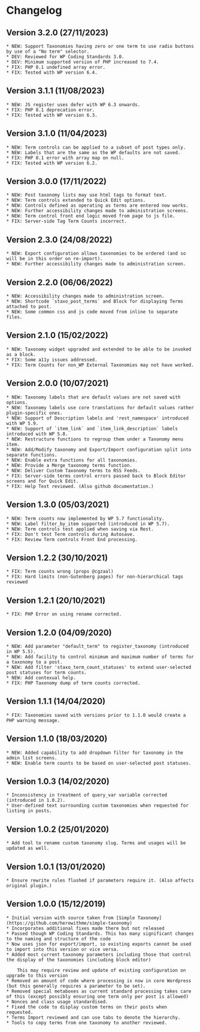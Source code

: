 # Changelog

## Version 3.2.0  (27/11/2023)
	* NEW: Support Taxonomies having zero or one term to use radio buttons by use of a "No term" selector.
	* DEV: Reviewed for WP Coding Standards 3.0.
	* DEV: Minimum supported version of PHP increased to 7.4.
	* FIX: PHP 8.1 undefined array error.
	* FIX: Tested with WP version 6.4.

## Version 3.1.1  (11/08/2023)
	* NEW: JS register uses defer with WP 6.3 onwards. 
	* FIX: PHP 8.1 deprecation error.
	* FIX: Tested with WP version 6.3.

## Version 3.1.0 (11/04/2023)
	* NEW: Term controls can be applied to a subset of post types only.
	* NEW: Labels that are the same as the WP defaults are not saved.
	* FIX: PHP 8.1 error with array map on null.
	* FIX: Tested with WP version 6.2.

## Version 3.0.0 (17/11/2022)
	* NEW: Post taxonomy lists may use html tags to format text.
	* NEW: Term controls extended to Quick Edit options.
	* NEW: Controls defined as operating as terms are entered now works.
	* NEW: Further accessibility changes made to administration screens.
	* NEW: Term control front end logic moved from page to js file.
	* FIX: Server-side Tag Term Counts incorrect.

## Version 2.3.0 (24/08/2022)
	* NEW: Export configuration allows taxonomies to be ordered (and so will be in this order on re-import).
	* NEW: Further accessibility changes made to administration screen.

## Version 2.2.0 (06/06/2022)
	* NEW: Accessibility changes made to administration screen.
	* NEW: Shortcode `staxo_post_terms` and Block for displaying Terms attached to post.
	* NEW: Some common css and js code moved from inline to separate files.

## Version 2.1.0 (15/02/2022)
	* NEW: Taxonomy widget upgraded and extended to be able to be invoked as a block.
	* FIX: Some a11y issues addressed.
	* FIX: Term Counts for non_WP External Taxonomies may not have worked.

## Version 2.0.0 (10/07/2021)
	* NEW: Taxonomy labels that are default values are not saved with options.
	* NEW: Taxonomy labels use core translations for default values rather plugin-specific ones.
	* NEW: Support of Description labels and 'rest_namespace' introduced with WP 5.9.
	* NEW: Support of `item_link` and `item_link_description` labels introduced with WP 5.8.
	* NEW: Restructure functions to regroup them under a Taxonomy menu item.
	* NEW: Add/Modify taxonomy and Export/Import configuration split into separate functions.
	* NEW: Enable extra functions for all taxonomies.
	* NEW: Provide a Merge taxonomy terms function.
	* NEW: Deliver Custom Taxonomy terms to RSS Feeds.
	* FIX: Server-side terms control errors passed back to Block Editor screens and for Quick Edit.
	* FIX: Help Text reviewed. (Also github documentation.)

## Version 1.3.0 (05/03/2021)
	* NEW: Term counts now implemented by WP 5.7 functionality.
	* NEW: Label filter_by_item supported (introduced in WP 5.7).
	* NEW: Term controls test applied when saving via Rest.
	* FIX: Don't test Term controls during Autosave.
	* FIX: Review Term controls Front End processing.

## Version 1.2.2 (30/10/2021)
	* FIX: Term counts wrong (props @cgzaal)
	* FIX: Hard limits (non-Gutenberg pages) for non-hierarchical tags reviewed

## Version 1.2.1 (20/10/2021)
	* FIX: PHP Error on using rename corrected.

## Version 1.2.0 (04/09/2020)
	* NEW: Add parameter "default_term" to register_taxonomy (introduced in WP 5.5).
	* NEW: Add facility to control minimum and maximum number of terms for a taxonomy to a post.
	* NEW: Add filter 'staxo_term_count_statuses' to extend user-selected post statuses for term counts.
	* NEW: Add contexual help.
	* FIX: PHP Taxonomy dump of term counts corrected.

## Version 1.1.1 (14/04/2020)
	* FIX: Taxonomies saved with versions prior to 1.1.0 would create a PHP warning message.

## Version 1.1.0 (18/03/2020)
	* NEW: Added capability to add dropdown filter for taxonomy in the admin list screens.
	* NEW: Enable term counts to be based on user-selected post statuses.

## Version 1.0.3 (14/02/2020)
	* Inconsistency in treatment of query_var variable corrected (introduced in 1.0.2).
	* User-defined text surrounding custom taxonomies when requested for listing in posts.

## Version 1.0.2 (25/01/2020)
	* Add tool to rename custom taxonomy slug. Terms and usages will be updated as well.

## Version 1.0.1 (13/01/2020)
	* Ensure rewrite rules flushed if parameters require it. (Also affects original plugin.)

## Version 1.0.0 (15/12/2019)
	* Initial version with source taken from [Simple Taxonomy](https://github.com/herewithme/simple-taxonomy)
	* Incorporates additional fixes made there but not released
	* Passed though WP Coding Standards. This has many significant changes to the naming and structure of the code
	* Now uses json for export/import, so existing exports cannot be used to import into this version or vice versa.
	* Added most current taxonomy parameters including those that control the display of the taxonomies (including block editor)

        This may require review and update of existing configuration on upgrade to this version
	* Removed an amount of code where processing is now in core Wordpress (but this generally requires a parameter to be set).
	* Removed special metaboxes as current standard processing takes care of this (except possibly ensuring one term only per post is allowed)
	* Nonces and class usage standardised.
	* Fixed the code to display custom terms on their posts when requested.
	* Terms Import reviewed and can use tabs to denote the hierarchy.
	* Tools to copy terms from one taxonomy to another reviewed.
